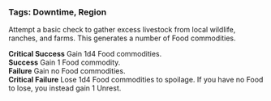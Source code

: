 ### Tags: Downtime, Region

Attempt a basic check to gather excess livestock from local wildlife, ranches, and farms. This generates a number of Food commodities.  
  
**Critical Success** Gain 1d4 Food commodities.  
**Success** Gain 1 Food commodity.  
**Failure** Gain no Food commodities.  
**Critical Failure** Lose 1d4 Food commodities to spoilage. If you have no Food to lose, you instead gain 1 Unrest.
